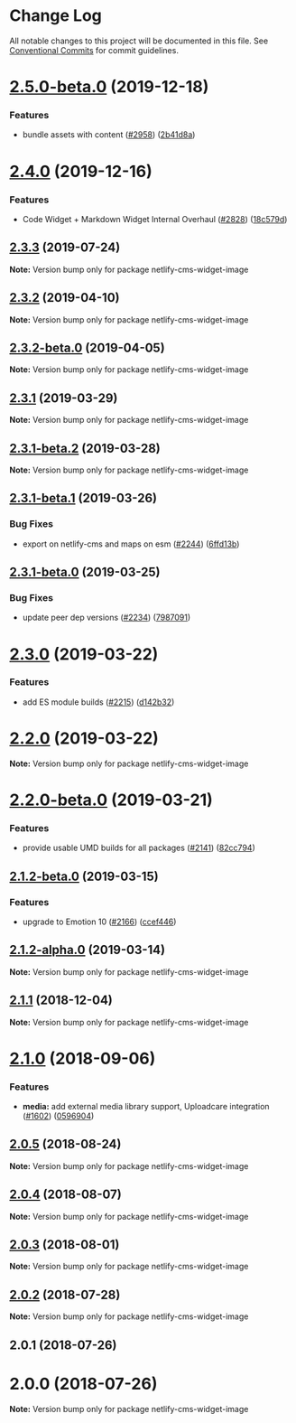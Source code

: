 # Change Log

All notable changes to this project will be documented in this file.
See [Conventional Commits](https://conventionalcommits.org) for commit guidelines.

# [2.5.0-beta.0](https://github.com/netlify/netlify-cms/tree/master/packages/netlify-cms-widget-image/compare/netlify-cms-widget-image@2.4.0...netlify-cms-widget-image@2.5.0-beta.0) (2019-12-18)


### Features

* bundle assets with content ([#2958](https://github.com/netlify/netlify-cms/tree/master/packages/netlify-cms-widget-image/issues/2958)) ([2b41d8a](https://github.com/netlify/netlify-cms/tree/master/packages/netlify-cms-widget-image/commit/2b41d8a838a9c8a6b21cde2ddd16b9288334e298))





# [2.4.0](https://github.com/netlify/netlify-cms/tree/master/packages/netlify-cms-widget-image/compare/netlify-cms-widget-image@2.3.3...netlify-cms-widget-image@2.4.0) (2019-12-16)


### Features

* Code Widget + Markdown Widget Internal Overhaul ([#2828](https://github.com/netlify/netlify-cms/tree/master/packages/netlify-cms-widget-image/issues/2828)) ([18c579d](https://github.com/netlify/netlify-cms/tree/master/packages/netlify-cms-widget-image/commit/18c579d0e9f0ff71ed8c52f5c66f2309259af054))





## [2.3.3](https://github.com/netlify/netlify-cms/tree/master/packages/netlify-cms-widget-image/compare/netlify-cms-widget-image@2.3.2...netlify-cms-widget-image@2.3.3) (2019-07-24)

**Note:** Version bump only for package netlify-cms-widget-image





## [2.3.2](https://github.com/netlify/netlify-cms/tree/master/packages/netlify-cms-widget-image/compare/netlify-cms-widget-image@2.3.2-beta.0...netlify-cms-widget-image@2.3.2) (2019-04-10)

**Note:** Version bump only for package netlify-cms-widget-image





## [2.3.2-beta.0](https://github.com/netlify/netlify-cms/tree/master/packages/netlify-cms-widget-image/compare/netlify-cms-widget-image@2.3.1...netlify-cms-widget-image@2.3.2-beta.0) (2019-04-05)

**Note:** Version bump only for package netlify-cms-widget-image





## [2.3.1](https://github.com/netlify/netlify-cms/tree/master/packages/netlify-cms-widget-image/compare/netlify-cms-widget-image@2.3.1-beta.2...netlify-cms-widget-image@2.3.1) (2019-03-29)

**Note:** Version bump only for package netlify-cms-widget-image





## [2.3.1-beta.2](https://github.com/netlify/netlify-cms/tree/master/packages/netlify-cms-widget-image/compare/netlify-cms-widget-image@2.3.1-beta.1...netlify-cms-widget-image@2.3.1-beta.2) (2019-03-28)

**Note:** Version bump only for package netlify-cms-widget-image





## [2.3.1-beta.1](https://github.com/netlify/netlify-cms/tree/master/packages/netlify-cms-widget-image/compare/netlify-cms-widget-image@2.3.1-beta.0...netlify-cms-widget-image@2.3.1-beta.1) (2019-03-26)


### Bug Fixes

* export on netlify-cms and maps on esm ([#2244](https://github.com/netlify/netlify-cms/tree/master/packages/netlify-cms-widget-image/issues/2244)) ([6ffd13b](https://github.com/netlify/netlify-cms/tree/master/packages/netlify-cms-widget-image/commit/6ffd13b))





## [2.3.1-beta.0](https://github.com/netlify/netlify-cms/tree/master/packages/netlify-cms-widget-image/compare/netlify-cms-widget-image@2.3.0...netlify-cms-widget-image@2.3.1-beta.0) (2019-03-25)


### Bug Fixes

* update peer dep versions ([#2234](https://github.com/netlify/netlify-cms/tree/master/packages/netlify-cms-widget-image/issues/2234)) ([7987091](https://github.com/netlify/netlify-cms/tree/master/packages/netlify-cms-widget-image/commit/7987091))





# [2.3.0](https://github.com/netlify/netlify-cms/tree/master/packages/netlify-cms-widget-image/compare/netlify-cms-widget-image@2.2.0...netlify-cms-widget-image@2.3.0) (2019-03-22)


### Features

* add ES module builds ([#2215](https://github.com/netlify/netlify-cms/tree/master/packages/netlify-cms-widget-image/issues/2215)) ([d142b32](https://github.com/netlify/netlify-cms/tree/master/packages/netlify-cms-widget-image/commit/d142b32))





# [2.2.0](https://github.com/netlify/netlify-cms/tree/master/packages/netlify-cms-widget-image/compare/netlify-cms-widget-image@2.2.0-beta.0...netlify-cms-widget-image@2.2.0) (2019-03-22)

**Note:** Version bump only for package netlify-cms-widget-image





# [2.2.0-beta.0](https://github.com/netlify/netlify-cms/tree/master/packages/netlify-cms-widget-image/compare/netlify-cms-widget-image@2.1.2-beta.0...netlify-cms-widget-image@2.2.0-beta.0) (2019-03-21)


### Features

* provide usable UMD builds for all packages ([#2141](https://github.com/netlify/netlify-cms/tree/master/packages/netlify-cms-widget-image/issues/2141)) ([82cc794](https://github.com/netlify/netlify-cms/tree/master/packages/netlify-cms-widget-image/commit/82cc794))





## [2.1.2-beta.0](https://github.com/netlify/netlify-cms/tree/master/packages/netlify-cms-widget-image/compare/netlify-cms-widget-image@2.1.2-alpha.0...netlify-cms-widget-image@2.1.2-beta.0) (2019-03-15)


### Features

* upgrade to Emotion 10 ([#2166](https://github.com/netlify/netlify-cms/tree/master/packages/netlify-cms-widget-image/issues/2166)) ([ccef446](https://github.com/netlify/netlify-cms/tree/master/packages/netlify-cms-widget-image/commit/ccef446))





## [2.1.2-alpha.0](https://github.com/netlify/netlify-cms/tree/master/packages/netlify-cms-widget-image/compare/netlify-cms-widget-image@2.1.1...netlify-cms-widget-image@2.1.2-alpha.0) (2019-03-14)

**Note:** Version bump only for package netlify-cms-widget-image





## [2.1.1](https://github.com/netlify/netlify-cms/tree/master/packages/netlify-cms-widget-image/compare/netlify-cms-widget-image@2.1.0...netlify-cms-widget-image@2.1.1) (2018-12-04)

**Note:** Version bump only for package netlify-cms-widget-image





<a name="2.1.0"></a>
# [2.1.0](https://github.com/netlify/netlify-cms/tree/master/packages/netlify-cms-widget-image/compare/netlify-cms-widget-image@2.0.5...netlify-cms-widget-image@2.1.0) (2018-09-06)


### Features

* **media:** add external media library support, Uploadcare integration ([#1602](https://github.com/netlify/netlify-cms/tree/master/packages/netlify-cms-widget-image/issues/1602)) ([0596904](https://github.com/netlify/netlify-cms/tree/master/packages/netlify-cms-widget-image/commit/0596904))




<a name="2.0.5"></a>
## [2.0.5](https://github.com/netlify/netlify-cms/tree/master/packages/netlify-cms-widget-image/compare/netlify-cms-widget-image@2.0.4...netlify-cms-widget-image@2.0.5) (2018-08-24)




**Note:** Version bump only for package netlify-cms-widget-image

<a name="2.0.4"></a>
## [2.0.4](https://github.com/netlify/netlify-cms/tree/master/packages/netlify-cms-widget-image/compare/netlify-cms-widget-image@2.0.3...netlify-cms-widget-image@2.0.4) (2018-08-07)




**Note:** Version bump only for package netlify-cms-widget-image

<a name="2.0.3"></a>
## [2.0.3](https://github.com/netlify/netlify-cms/tree/master/packages/netlify-cms-widget-image/compare/netlify-cms-widget-image@2.0.2...netlify-cms-widget-image@2.0.3) (2018-08-01)




**Note:** Version bump only for package netlify-cms-widget-image

<a name="2.0.2"></a>
## [2.0.2](https://github.com/netlify/netlify-cms/tree/master/packages/netlify-cms-widget-image/compare/netlify-cms-widget-image@2.0.1...netlify-cms-widget-image@2.0.2) (2018-07-28)




**Note:** Version bump only for package netlify-cms-widget-image

<a name="2.0.1"></a>
## 2.0.1 (2018-07-26)



<a name="2.0.0"></a>
# 2.0.0 (2018-07-26)




**Note:** Version bump only for package netlify-cms-widget-image
